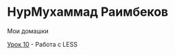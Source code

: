 # НурМухаммад Раимбеков
Мои домашки

[Урок 10](https://raimbekovnm.github.io/lesson_10/src/ "Моя домашка") - Работа с LESS
